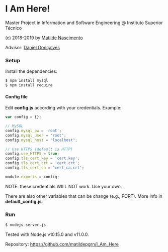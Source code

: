 # I Am Here!
Master Project in Information and Software Engineering @ Instituto Superior Técnico

(c) 2018-2019 by [Matilde Nascimento](https://github.com/matildepgrn)

Advisor: [Daniel Gonçalves](https://github.com/domiriel)

### Setup
Install the dependencies:
```bash
$ npm install mysql
$ npm install require
```

#### Config file
Edit **config.js** according with your credentials.
Example:
```js
var config = {};

// MySQL
config.mysql_pw = 'root';
config.mysql_user = "root";
config.mysql_host = "localhost";

// Use HTTPS (default is HTTP)
config.use_HTTPS = true;
config.tls_cert_key = 'cert.key';
config.tls_cert_crt = 'cert.crt';
config.tls_cert_ca = 'cert_ca.crt';

module.exports = config;
```
NOTE: these credentials WILL NOT work. Use your own.

There are also other variables that can be change (e.g., PORT).
More info in **default_config.js**.

### Run
```bash
$ nodejs server.js
```
Tested with Node.js v10.15.0 and v11.0.0.



Repository: https://github.com/matildepgrn/I_Am_Here
